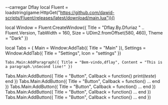 --carregar Dflay
local Fluent = loadstring(game:HttpGet("https://github.com/dawid-scripts/Fluent/releases/latest/download/main.lua"))()

local Window = Fluent:CreateWindow({
    Title = "Dflay.By.Dfuriaz " .. Fluent.Version,
    TabWidth = 160, Size = UDim2.fromOffset(580, 460), Theme = "Dark"
})

local Tabs = {
    Main = Window:AddTab({ Title = "Main" }),
    Settings = Window:AddTab({ Title = "Settings", Icon = "settings" })

    Tabs.Main:AddParagraph({ Title = "Bem-vindo,dflay", Content = "This is a paragraph.\nSecond line!" })

Tabs.Main:AddButton({ Title = "Button", Callback = function() print(*teste*) end })
Tabs.Main:AddButton({ Title = "Button", Callback = function() ... end })
Tabs.Main:AddButton({ Title = "Button", Callback = function() ... end })
Tabs.Main:AddButton({ Title = "Button", Callback = function() ... end })
Tabs.Main:AddButton({ Title = "Button", Callback = function() ... end })
